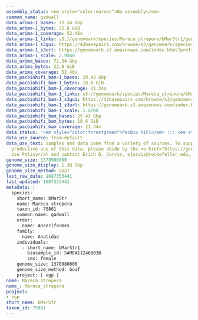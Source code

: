 ```yaml
---
assembly_status: <em style="color:maroon">No assembly</em>
common_name: gadwall
data_arima-1_bases: 72.34 Gbp
data_arima-1_bytes: 22.8 GiB
data_arima-1_coverage: 52.46x
data_arima-1_links: s3://genomeark/species/Mareca_strepera/bMarStr1/genomic_data/arima/<br>
data_arima-1_s3gui: https://42basepairs.com/browse/s3/genomeark/species/Mareca_strepera/bMarStr1/genomic_data/arima/
data_arima-1_s3url: https://genomeark.s3.amazonaws.com/index.html?prefix=species/Mareca_strepera/bMarStr1/genomic_data/arima/
data_arima-1_scale: 2.9560
data_arima_bases: 72.34 Gbp
data_arima_bytes: 22.8 GiB
data_arima_coverage: 52.46x
data_pacbiohifi_bam-1_bases: 29.43 Gbp
data_pacbiohifi_bam-1_bytes: 18.6 GiB
data_pacbiohifi_bam-1_coverage: 21.34x
data_pacbiohifi_bam-1_links: s3://genomeark/species/Mareca_strepera/bMarStr1/genomic_data/pacbio_hifi/<br>
data_pacbiohifi_bam-1_s3gui: https://42basepairs.com/browse/s3/genomeark/species/Mareca_strepera/bMarStr1/genomic_data/pacbio_hifi/
data_pacbiohifi_bam-1_s3url: https://genomeark.s3.amazonaws.com/index.html?prefix=species/Mareca_strepera/bMarStr1/genomic_data/pacbio_hifi/
data_pacbiohifi_bam-1_scale: 1.4700
data_pacbiohifi_bam_bases: 29.43 Gbp
data_pacbiohifi_bam_bytes: 18.6 GiB
data_pacbiohifi_bam_coverage: 21.34x
data_status: '<em style="color:forestgreen">PacBio HiFi</em> ::: <em style="color:forestgreen">Arima</em>'
data_use_source: from-default
data_use_text: Samples and data come from a variety of sources. To support fair and
  productive use of this data, please abide by the <a href="https://genome10k.soe.ucsc.edu/data-use-policies/">Data
  Use Policy</a> and contact Erich D. Jarvis, ejarvis@rockefeller.edu, with any questions.
genome_size: 1378980000
genome_size_display: 1.38 Gbp
genome_size_method: GoaT
last_raw_data: 1687353441
last_updated: 1687353441
metadata: |
  species:
    short_name: bMarStr
    name: Mareca strepera
    taxon_id: 75861
    common_name: gadwall
    order:
      name: Anseriformes
    family:
      name: Anatidae
    individuals:
      - short_name: bMarStr1
        biosample_id: SAMEA112468030
        sex: female
    genome_size: 1378980000
    genome_size_method: GoaT
    project: [ vgp ]
name: Mareca strepera
name_: Mareca_strepera
project:
- vgp
short_name: bMarStr
taxon_id: 75861
---
```

